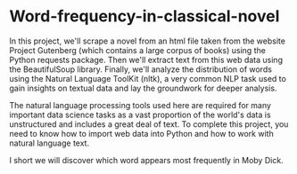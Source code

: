 # Word-frequency-in-classical-novel

In this project, we'll scrape a novel from an html file taken from the website Project Gutenberg (which contains a large corpus of books) using the Python requests package. 
Then we'll extract text from this web data using the BeautifulSoup library. Finally, we'll analyze the distribution of words using the Natural Language ToolKit (nltk), 
a very common NLP task used to gain insights on textual data and lay the groundwork for deeper analysis.

The natural language processing tools used here are required for many important data science tasks as a vast proportion of the world's data is unstructured 
and includes a great deal of text. To complete this project, you need to know how to import web data into Python and how to work with natural language text.

I short we will discover which word appears most frequently in Moby Dick.
